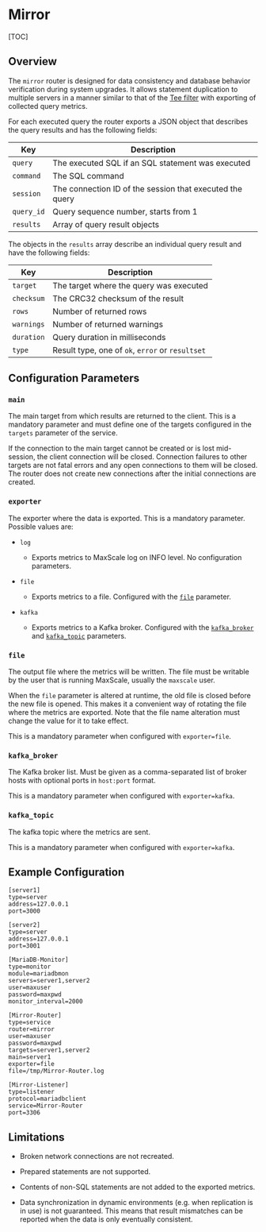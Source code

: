 # Mirror

[TOC]

## Overview

The `mirror` router is designed for data consistency and database behavior
verification during system upgrades. It allows statement duplication to multiple
servers in a manner similar to that of the [Tee filter](../Filters/Tee.md) with
exporting of collected query metrics.

For each executed query the router exports a JSON object that describes the
query results and has the following fields:

| Key      | Description                                              |
|----------|----------------------------------------------------------|
|`query`   | The executed SQL if an SQL statement was executed        |
|`command` | The SQL command                                          |
|`session` | The connection ID of the session that executed the query |
|`query_id`| Query sequence number, starts from 1                     |
|`results` | Array of query result objects                            |

The objects in the `results` array describe an individual query result and have
the following fields:

| Key      | Description                                      |
|----------|--------------------------------------------------|
|`target`  | The target where the query was executed          |
|`checksum`| The CRC32 checksum of the result                 |
|`rows`    | Number of returned rows                          |
|`warnings`| Number of returned warnings                      |
|`duration`| Query duration in milliseconds                   |
|`type`    | Result type, one of `ok`, `error` or `resultset` |

## Configuration Parameters

### `main`

The main target from which results are returned to the client. This is a
mandatory parameter and must define one of the targets configured in the
`targets` parameter of the service.

If the connection to the main target cannot be created or is lost mid-session,
the client connection will be closed. Connection failures to other targets are
not fatal errors and any open connections to them will be closed. The router
does not create new connections after the initial connections are created.

### `exporter`

The exporter where the data is exported. This is a mandatory parameter. Possible
values are:

* `log`

  * Exports metrics to MaxScale log on INFO level. No configuration parameters.

* `file`

  * Exports metrics to a file. Configured with the [`file`](#file) parameter.

* `kafka`

  * Exports metrics to a Kafka broker. Configured with the
    [`kafka_broker`](#kafka_broker) and [`kafka_topic`](#kafka_topic)
    parameters.

### `file`

The output file where the metrics will be written. The file must be writable by
the user that is running MaxScale, usually the `maxscale` user.

When the `file` parameter is altered at runtime, the old file is closed before
the new file is opened. This makes it a convenient way of rotating the file
where the metrics are exported. Note that the file name alteration must change
the value for it to take effect.

This is a mandatory parameter when configured with `exporter=file`.

### `kafka_broker`

The Kafka broker list. Must be given as a comma-separated list of broker hosts
with optional ports in `host:port` format.

This is a mandatory parameter when configured with `exporter=kafka`.

### `kafka_topic`

The kafka topic where the metrics are sent.

This is a mandatory parameter when configured with `exporter=kafka`.

## Example Configuration

```
[server1]
type=server
address=127.0.0.1
port=3000

[server2]
type=server
address=127.0.0.1
port=3001

[MariaDB-Monitor]
type=monitor
module=mariadbmon
servers=server1,server2
user=maxuser
password=maxpwd
monitor_interval=2000

[Mirror-Router]
type=service
router=mirror
user=maxuser
password=maxpwd
targets=server1,server2
main=server1
exporter=file
file=/tmp/Mirror-Router.log

[Mirror-Listener]
type=listener
protocol=mariadbclient
service=Mirror-Router
port=3306
```

## Limitations

* Broken network connections are not recreated.

* Prepared statements are not supported.

* Contents of non-SQL statements are not added to the exported metrics.

* Data synchronization in dynamic environments (e.g. when replication is in use)
  is not guaranteed. This means that result mismatches can be reported when the
  data is only eventually consistent.
